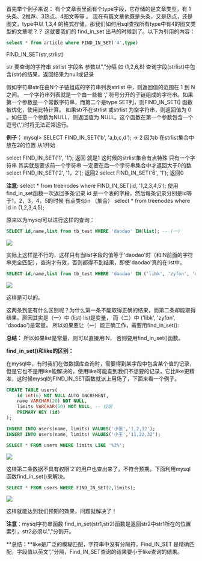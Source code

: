首先举个例子来说：
有个文章表里面有个type字段，它存储的是文章类型，有 1头条、2推荐、3热点、4图文等等 。
现在有篇文章他既是头条，又是热点，还是图文，type中以 1,3,4 的格式存储。那我们如何用sql查找所有type中有4的图文类型的文章呢？？
这就要我们的 find_in_set 出马的时候到了。以下为引用的内容：

```sql
select * from article where FIND_IN_SET('4',type)
```

FIND_IN_SET(str,strlist)

str 要查询的字符串
strlist 字段名 参数以”,”分隔 如 (1,2,6,8)
查询字段(strlist)中包含(str)的结果，返回结果为null或记录

假如字符串str在由N个子链组成的字符串列表strlist 中，则返回值的范围在 1 到 N 之间。 一个字符串列表就是一个由一些被 ‘,’ 符号分开的子链组成的字符串。如果第一个参数是一个常数字符串，而第二个是type SET列，则FIND_IN_SET() 函数被优化，使用比特计算。 如果str不在strlist 或strlist 为空字符串，则返回值为 0 。如任意一个参数为NULL，则返回值为 NULL。这个函数在第一个参数包含一个逗号(‘,’)时将无法正常运行。

 **例子：**
mysql> SELECT FIND_IN_SET('b', 'a,b,c,d');
-> 2 因为b 在strlist集合中放在2的位置 从1开始

select FIND_IN_SET('1', '1'); 返回 就是1 这时候的strlist集合有点特殊 只有一个字符串 其实就是要求前一个字符串 一定要在后一个字符串集合中才返回大于0的数
select FIND_IN_SET('2', '1，2'); 返回2
select FIND_IN_SET('6', '1'); 返回0

**注意:**
select * from treenodes where FIND_IN_SET(id, '1,2,3,4,5');
使用find_in_set函数一次返回多条记录
id 是一个表的字段，然后每条记录分别是id等于1，2，3，4，5的时候
有点类似in （集合）
select * from treenodes where id in (1,2,3,4,5);

原来以为mysql可以进行这样的查询：

```sql
SELECT id,name,list from tb_test WHERE 'daodao' IN(list); -- (一) 
```

![](D:\MyWork\MarkDownPicture\mysql\find_in_set.png)

实际上这样是不行的，这样只有当list字段的值等于'daodao'时（和IN前面的字符串完全匹配），查询才有效，否则都得不到结果，即使'daodao'真的在list中。

```sql
SELECT id,name,list from tb_test WHERE 'daodao' IN ('libk', 'zyfon', 'daodao'); -- (二)
```

![](D:\MyWork\MarkDownPicture\mysql\find_in_set(1).png)

这样是可以的。

这两条到底有什么区别呢？为什么第一条不能取得正确的结果，而第二条却能取得结果。原因其实是（一）中 (list) list是变量， 而（二）中 ('libk', 'zyfon', 'daodao')是常量。
所以如果要让（一）能正确工作，需要用find_in_set():

**总结：**
所以如果list是常量，则可以直接用IN， 否则要用find_in_set()函数。

**find_in_set()和like的区别：**

在mysql中，有时我们在做数据库查询时，需要得到某字段中包含某个值的记录，但是它也不是用like能解决的，使用like可能查到我们不想要的记录，它比like更精准，这时候mysql的FIND_IN_SET函数就派上用场了，下面来看一个例子。

```sql
CREATE TABLE users(
    id int(6) NOT NULL AUTO_INCREMENT,
    name VARCHAR(20) NOT NULL,
    limits VARCHAR(50) NOT NULL, -- 权限
    PRIMARY KEY (id)
);

INSERT INTO users(name, limits) VALUES('小张','1,2,12'); 
INSERT INTO users(name, limits) VALUES('小王','11,22,32');
```

```sql
SELECT * FROM users WHERE limits LIKE '%2%';
```

![](D:\MyWork\MarkDownPicture\mysql\like.png)

这样第二条数据不具有权限'2'的用户也查出来了，不符合预期。下面利用mysql 函数find_in_set()来解决。

```sql
SELECT * FROM users WHERE FIND_IN_SET(2,limits);
```

![](D:\MyWork\MarkDownPicture\mysql\find_in_set_like.png)

这样就能达到我们预期的效果，问题就解决了！

**注意**：mysql字符串函数 find_in_set(str1,str2)函数是返回str2中str1所在的位置索引，str2必须以","分割开。

**总结：**like是广泛的模糊匹配，字符串中没有分隔符，Find_IN_SET 是精确匹配，字段值以英文”,”分隔，Find_IN_SET查询的结果要小于like查询的结果。